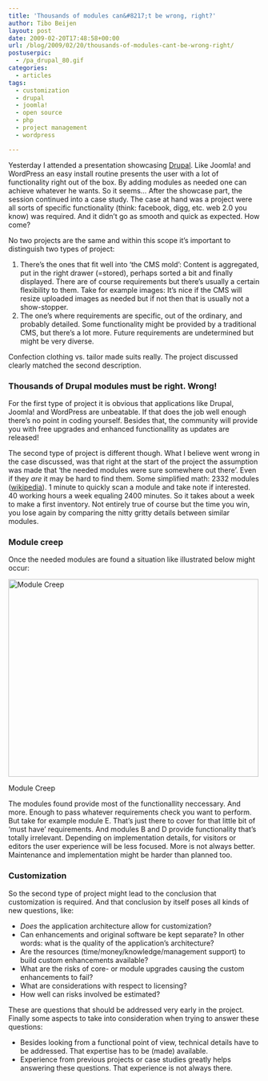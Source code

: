 ```yaml
---
title: 'Thousands of modules can&#8217;t be wrong, right?'
author: Tibo Beijen
layout: post
date: 2009-02-20T17:48:58+00:00
url: /blog/2009/02/20/thousands-of-modules-cant-be-wrong-right/
postuserpic:
  - /pa_drupal_80.gif
categories:
  - articles
tags:
  - customization
  - drupal
  - joomla!
  - open source
  - php
  - project management
  - wordpress

---
```

Yesterday I attended a presentation showcasing [Drupal][1]. Like Joomla! and WordPress an easy install routine presents the user with a lot of functionality right out of the box. By adding modules as needed one can achieve whatever he wants. So it seems&#8230; After the showcase part, the session continued into a case study. The case at hand was a project were all sorts of specific functionality (think: facebook, digg, etc. web 2.0 you know) was required. And it didn&#8217;t go as smooth and quick as expected. How come?
  
<!--more-->


  
No two projects are the same and within this scope it&#8217;s important to distinguish two types of project:

  1. There&#8217;s the ones that fit well into &#8216;the CMS mold&#8217;: Content is aggregated, put in the right drawer (=stored), perhaps sorted a bit and finally displayed. There are of course requirements but there&#8217;s usually a certain flexibility to them. Take for example images: It&#8217;s nice if the CMS will resize uploaded images as needed but if not then that is usually not a show-stopper.
  2. The one&#8217;s where requirements are specific, out of the ordinary, and probably detailed. Some functionality might be provided by a traditional CMS, but there&#8217;s a lot more. Future requirements are undetermined but might be very diverse.

Confection clothing vs. tailor made suits really. The project discussed clearly matched the second description.

### Thousands of Drupal modules must be right. Wrong!

For the first type of project it is obvious that applications like Drupal, Joomla! and WordPress are unbeatable. If that does the job well enough there&#8217;s no point in coding yourself. Besides that, the community will provide you with free upgrades and enhanced functionallity as updates are released!

The second type of project is different though. What I believe went wrong in the case discussed, was that right at the start of the project the assumption was made that &#8216;the needed modules were sure somewhere out there&#8217;. Even if they _are_ it may be hard to find them. Some simplified math: 2332 modules ([wikipedia][2]). 1 minute to quickly scan a module and take note if interested. 40 working hours a week equaling 2400 minutes. So it takes about a week to make a first inventory. Not entirely true of course but the time you win, you lose again by comparing the nitty gritty details between similar modules.

### Module creep

Once the needed modules are found a situation like illustrated below might occur:
  


<div id="attachment_171" style="width: 510px" class="wp-caption aligncenter">
  <img src="http://www.tibobeijen.nl/blog/wp-content/uploads/2009/02/module_creep.png" alt="Module Creep" title="Module Creep" width="500" height="394" class="size-full wp-image-171" srcset="http://www.dev.tibobeijen.nl/blog/wp-content/uploads/2009/02/module_creep.png 500w, http://www.dev.tibobeijen.nl/blog/wp-content/uploads/2009/02/module_creep-300x236.png 300w" sizes="(max-width: 500px) 100vw, 500px" />
  
  <p class="wp-caption-text">
    Module Creep
  </p>
</div>

The modules found provide most of the functionallity neccessary. And more. Enough to pass whatever requirements check you want to perform. But take for example module E. That&#8217;s just there to cover for that little bit of &#8216;must have&#8217; requirements. And modules B and D provide functionality that&#8217;s totally irrelevant. Depending on implementation details, for visitors or editors the user experience will be less focused. More is not always better. Maintenance and implementation might be harder than planned too.

### Customization

So the second type of project might lead to the conclusion that customization is required. And that conclusion by itself poses all kinds of new questions, like:

  * _Does_ the application architecture allow for customization?
  * Can enhancements and original software be kept separate? In other words: what is the quality of the application&#8217;s architecture?
  * Are the resources (time/money/knowledge/management support) to build custom enhancements available?
  * What are the risks of core- or module upgrades causing the custom enhancements to fail?
  * What are considerations with respect to licensing?
  * How well can risks involved be estimated?

These are questions that should be addressed very early in the project. Finally some aspects to take into consideration when trying to answer these questions: 

  * Besides looking from a functional point of view, technical details have to be addressed. That expertise has to be (made) available.
  * Experience from previous projects or case studies greatly helps answering these questions. That experience is not always there.

 [1]: http://drupal.org/
 [2]: http://en.wikipedia.org/wiki/Drupal#Contributed_modules